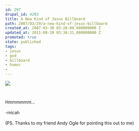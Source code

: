 ```yaml
---
id: 297
drupal_id: 4293
title: A New Kind of Jesus Billboard
path: 2007/03/29/a-new-kind-of-jesus-billboard
created_at: 2007-03-30 03:28:00.000000000 Z
updated_at: 2011-08-20 03:36:31.000000000 Z
promoted: true
state: published
tags:
- jesus
- god
- billboard
- humor
- 
---
```

<a href="http://bp2.blogger.com/_RkQnU8sPjpM/Rg0QneIGLYI/AAAAAAAAAAM/wBa-xPVBtnQ/s1600-h/ill-be-back.jpg"><img style="display:block;text-align:center;cursor:hand;margin:0 auto 10px;" src="http://bp2.blogger.com/_RkQnU8sPjpM/Rg0QneIGLYI/AAAAAAAAAAM/wBa-xPVBtnQ/s320/ill-be-back.jpg" border="0" /></a><br /><br />Hmmmmmm...<br /><br />-micah<br /><br />(PS. Thanks to my friend Andy Ogle for pointing this out to me)
